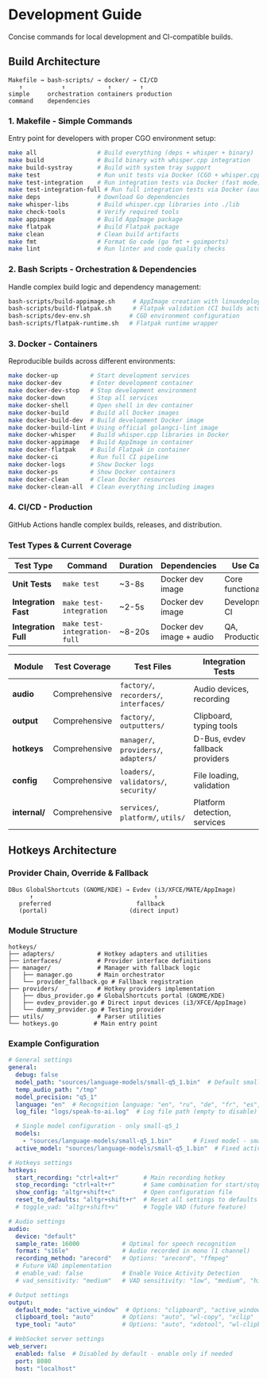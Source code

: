 # Development Guide

Concise commands for local development and CI-compatible builds.

## Build Architecture

```
Makefile → bash-scripts/ → docker/ → CI/CD
   ↑           ↑            ↑        ↑
simple     orchestration containers production
command    dependencies
```

### 1. Makefile - Simple Commands
Entry point for developers with proper CGO environment setup:
```bash
make all                 # Build everything (deps + whisper + binary)
make build               # Build binary with whisper.cpp integration
make build-systray       # Build with system tray support
make test                # Run unit tests via Docker (CGO + whisper.cpp)
make test-integration    # Run integration tests via Docker (fast mode)
make test-integration-full # Run full integration tests via Docker (audio/CGO)
make deps                # Download Go dependencies
make whisper-libs        # Build whisper.cpp libraries into ./lib
make check-tools         # Verify required tools
make appimage            # Build AppImage package
make flatpak             # Build Flatpak package
make clean               # Clean build artifacts
make fmt                 # Format Go code (go fmt + goimports)
make lint                # Run linter and code quality checks
```

### 2. Bash Scripts - Orchestration & Dependencies  
Handle complex build logic and dependency management:
```bash
bash-scripts/build-appimage.sh     # AppImage creation with linuxdeploy fallbacks
bash-scripts/build-flatpak.sh      # Flatpak validation (CI builds actual package)
bash-scripts/dev-env.sh           # CGO environment configuration
bash-scripts/flatpak-runtime.sh   # Flatpak runtime wrapper
```

### 3. Docker - Containers
Reproducible builds across different environments:
```bash
make docker-up         # Start development services
make docker-dev        # Enter development container
make docker-dev-stop   # Stop development environment
make docker-down       # Stop all services
make docker-shell      # Open shell in dev container
make docker-build      # Build all Docker images
make docker-build-dev  # Build development Docker image
make docker-build-lint # Using official golangci-lint image
make docker-whisper    # Build whisper.cpp libraries in Docker
make docker-appimage   # Build AppImage in container
make docker-flatpak    # Build Flatpak in container
make docker-ci         # Run full CI pipeline
make docker-logs       # Show Docker logs
make docker-ps         # Show Docker containers
make docker-clean      # Clean Docker resources
make docker-clean-all  # Clean everything including images
```

### 4. CI/CD - Production
GitHub Actions handle complex builds, releases, and distribution.

### Test Types & Current Coverage 

| Test Type | Command | Duration | Dependencies | Use Case |
|-----------|---------|----------|--------------|----------|
| **Unit Tests** | `make test` | ~3-8s | Docker dev image | Core functionality |
| **Integration Fast** | `make test-integration` | ~2-5s | Docker dev image | Development, CI |
| **Integration Full** | `make test-integration-full` | ~8-20s | Docker dev image + audio | QA, Production |


| Module | Test Coverage | Test Files | Integration Tests |
|--------|---------------|------------|-------------------|
| **audio** | Comprehensive | `factory/`, `recorders/`, `interfaces/` | Audio devices, recording |
| **output** | Comprehensive | `factory/`, `outputters/` | Clipboard, typing tools |
| **hotkeys** | Comprehensive | `manager/`, `providers/`, `adapters/` | D-Bus, evdev fallback providers |
| **config** | Comprehensive | `loaders/`, `validators/`, `security/` | File loading, validation |
| **internal/** | Comprehensive | `services/`, `platform/`, `utils/` | Platform detection, services |

## Hotkeys Architecture

### Provider Chain, Override & Fallback
```
DBus GlobalShortcuts (GNOME/KDE) → Evdev (i3/XFCE/MATE/AppImage)
      ↑                                  ↑
   preferred                        fallback
   (portal)                       (direct input)
```

### Module Structure
```
hotkeys/
├── adapters/            # Hotkey adapters and utilities
├── interfaces/          # Provider interface definitions  
├── manager/             # Manager with fallback logic
│   ├── manager.go       # Main orchestrator
│   └── provider_fallback.go # Fallback registration
├── providers/           # Hotkey providers implementation
│   ├── dbus_provider.go # GlobalShortcuts portal (GNOME/KDE)
│   ├── evdev_provider.go # Direct input devices (i3/XFCE/AppImage)
│   └── dummy_provider.go # Testing provider
├── utils/               # Parser utilities
└── hotkeys.go          # Main entry point
```

### Example Configuration

```yaml
# General settings
general:
  debug: false
  model_path: "sources/language-models/small-q5_1.bin"  # Default small-q5_1 model
  temp_audio_path: "/tmp"
  model_precision: "q5_1"
  language: "en"  # Recognition language: "en", "ru", "de", "fr", "es", "he", etc.
  log_file: "logs/speak-to-ai.log"  # Log file path (empty to disable)

  # Single model configuration - only small-q5_1
  models:
    - "sources/language-models/small-q5_1.bin"      # Fixed model - small q5_1 quantized
  active_model: "sources/language-models/small-q5_1.bin"  # Fixed active model

# Hotkeys settings
hotkeys:
  start_recording: "ctrl+alt+r"       # Main recording hotkey
  stop_recording: "ctrl+alt+r"        # Same combination for start/stop
  show_config: "altgr+shift+c"        # Open configuration file
  reset_to_defaults: "altgr+shift+r"  # Reset all settings to defaults
  # toggle_vad: "altgr+shift+v"       # Toggle VAD (future feature)

# Audio settings
audio:
  device: "default"
  sample_rate: 16000            # Optimal for speech recognition
  format: "s16le"               # Audio recorded in mono (1 channel)
  recording_method: "arecord"   # Options: "arecord", "ffmpeg"
  # Future VAD implementation
  # enable_vad: false           # Enable Voice Activity Detection
  # vad_sensitivity: "medium"   # VAD sensitivity: "low", "medium", "high"

# Output settings
output:
  default_mode: "active_window"  # Options: "clipboard", "active_window", "web"
  clipboard_tool: "auto"        # Options: "auto", "wl-copy", "xclip"
  type_tool: "auto"             # Options: "auto", "xdotool", "wl-clipboard", "dbus"

# WebSocket server settings
web_server:
  enabled: false  # Disabled by default - enable only if needed
  port: 8080
  host: "localhost"
```